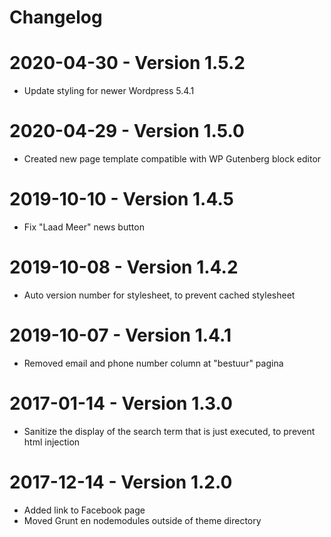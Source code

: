 Changelog
=========

2020-04-30 - Version 1.5.2
==========================
* Update styling for newer Wordpress 5.4.1 


2020-04-29 - Version 1.5.0
==========================
* Created new page template compatible with WP Gutenberg block editor 


2019-10-10 - Version 1.4.5
==========================
* Fix "Laad Meer" news button 


2019-10-08 - Version 1.4.2 
==========================
* Auto version number for stylesheet, to prevent cached stylesheet 


2019-10-07 - Version 1.4.1 
==========================
* Removed email and phone number column at "bestuur" pagina


2017-01-14 - Version 1.3.0 
==========================
* Sanitize the display of the search term that is just executed, to prevent html injection 


2017-12-14 - Version 1.2.0 
==========================
* Added link to Facebook page
* Moved Grunt en nodemodules outside of theme directory 
